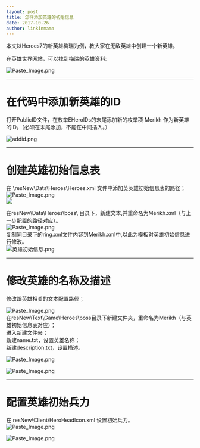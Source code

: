```yaml
---
layout: post
title: 怎样添加英雄的初始信息
date: 2017-10-26
author: linkinmama
---
```


本文以Heroes7的新英雄梅瑞为例，教大家在无敌英雄中创建一个新英雄。    

在英雄世界网站，可以找到梅瑞的英雄资料:     

![Paste_Image.png](http://upload-images.jianshu.io/upload_images/2854160-b4c5c4e15cf87695.png?imageMogr2/auto-orient/strip%7CimageView2/2/w/1240)  

---  

# **在代码中添加新英雄的ID**     
打开PublicID文件，在枚举EHeroIDs的末尾添加新的枚举项 Merikh 作为新英雄的ID。（必须在末尾添加，不能在中间插入。）     


![addid.png](http://upload-images.jianshu.io/upload_images/2854160-8e24ae5e3af1f5cd.png?imageMogr2/auto-orient/strip%7CimageView2/2/w/1240)     


---

# **创建英雄初始信息表**     
在 \resNew\Data\Heroes\Heroes.xml 文件中添加英英雄初始信息表的路径；     
![Paste_Image.png](http://upload-images.jianshu.io/upload_images/2854160-6d3bbe62455c29ec.png?imageMogr2/auto-orient/strip%7CimageView2/2/w/1240)     
![](http://upload-images.jianshu.io/upload_images/2854160-1d710b9a5104e3c2.png?imageMogr2/auto-orient/strip%7CimageView2/2/w/1240)     

在resNew\Data\Heroes\boss\ 目录下，新建文本,并重命名为Merikh.xml（与上一步配置的路径对应）。     
![Paste_Image.png](http://upload-images.jianshu.io/upload_images/2854160-ea0533be0c765109.png?imageMogr2/auto-orient/strip%7CimageView2/2/w/1240)     
复制同目录下的ring.xml文件内容到Merikh.xml中,以此为模板对英雄初始信息进行修改。     
![英雄初始信息.png](http://upload-images.jianshu.io/upload_images/2854160-f6b48289a2b97249.png?imageMogr2/auto-orient/strip%7CimageView2/2/w/1240)     


---

# **修改英雄的名称及描述**     
修改跟英雄相关的文本配置路径；     

![Paste_Image.png](http://upload-images.jianshu.io/upload_images/2854160-29528f8340cd9ea8.png?imageMogr2/auto-orient/strip%7CimageView2/2/w/1240)     
在resNew\Text\Game\Heroes\boss目录下新建文件夹，重命名为Merikh（与英雄初始信息表对应）；     
进入新建文件夹；     
新建name.txt，设置英雄名称；     
新建description.txt，设置描述。     

![Paste_Image.png](http://upload-images.jianshu.io/upload_images/2854160-6988e2fe170b9179.png?imageMogr2/auto-orient/strip%7CimageView2/2/w/1240)     

![Paste_Image.png](http://upload-images.jianshu.io/upload_images/2854160-5e50a6865098f7eb.png?imageMogr2/auto-orient/strip%7CimageView2/2/w/1240)     


---


# **配置英雄初始兵力**     
在 resNew\Client\HeroHeadIcon.xml 设置初始兵力。     
![Paste_Image.png](http://upload-images.jianshu.io/upload_images/2854160-43915961fde526b5.png?imageMogr2/auto-orient/strip%7CimageView2/2/w/1240)     

![Paste_Image.png](http://upload-images.jianshu.io/upload_images/2854160-4377bd778b39863a.png?imageMogr2/auto-orient/strip%7CimageView2/2/w/1240)     